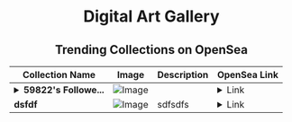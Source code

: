 <div align="center">

# Digital Art Gallery

## Trending Collections on OpenSea

| Collection Name                       | Image                                                                                     | Description                       | OpenSea Link                                                                                          |
|---------------------------------------|-------------------------------------------------------------------------------------------|-----------------------------------|--------------------------------------------------------------------------------------------------------|
| **<details><summary>59822's Followe...</summary>59822's Follower</details>** | ![Image](https://i.seadn.io/s/raw/files/19f9f090920392cc3650cbdf4361755b.png?w=500&auto=format?w=200&auto=format) |  | <details><summary>Link</summary>[59822's Follower](https://opensea.io/collection/59822-s-follower)</details> |
| **dsfdf** | ![Image](https://i.seadn.io/s/raw/files/cd4f3922a32fb11aa9fcd0a59bfc7f98.png?w=500&auto=format?w=200&auto=format) | sdfsdfs | <details><summary>Link</summary>[dsfdf](https://opensea.io/collection/dsfdf-6)</details> |

</div>
